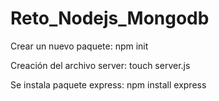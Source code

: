 # Reto_Nodejs_Mongodb

  Crear un nuevo paquete:
    npm init

  Creación del archivo server:
    touch server.js

  Se instala paquete express:
   npm install express 

